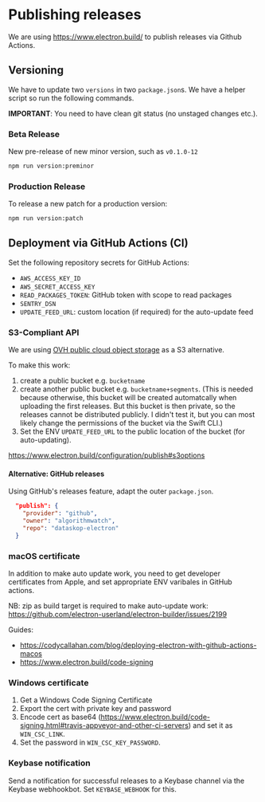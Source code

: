 # Publishing releases

We are using <https://www.electron.build/> to publish releases via Github Actions.

## Versioning

We have to update two `versions` in two `package.json`s.
We have a helper script so run the following commands.

**IMPORTANT**: You need to have clean git status (no unstaged changes etc.).

### Beta Release

New pre-release of new minor version, such as `v0.1.0-12`

```bash
npm run version:preminor
```

### Production Release

To release a new patch for a production version:

```bash
npm run version:patch
```

## Deployment via GitHub Actions (CI)

Set the following repository secrets for GitHub Actions:

- `AWS_ACCESS_KEY_ID`
- `AWS_SECRET_ACCESS_KEY`
- `READ_PACKAGES_TOKEN`: GitHub token with scope to read packages
- `SENTRY_DSN`
- `UPDATE_FEED_URL`: custom location (if required) for the auto-update feed

### S3-Compliant API

We are using [OVH public cloud object storage](https://www.ovhcloud.com/en/public-cloud/object-storage/) as a S3 alternative.

To make this work:

1. create a public bucket e.g. `bucketname`
2. create another public bucket e.g. `bucketname+segments`. (This is needed because otherwise, this bucket will be created automatcally when uploading the first releases. But this bucket is then private, so the releases cannot be distributed publicly. I didn't test it, but you can most likely change the permissions of the bucket via the Swift CLI.)
3. Set the ENV `UPDATE_FEED_URL` to the public location of the bucket (for auto-updating).

<https://www.electron.build/configuration/publish#s3options>

#### Alternative: GitHub releases

Using GitHub's releases feature, adapt the outer `package.json`.

```json
  "publish": {
    "provider": "github",
    "owner": "algorithmwatch",
    "repo": "dataskop-electron"
  }
```

### macOS certificate

In addition to make auto update work, you need to get developer certificates from Apple, and set appropriate ENV varibales in GitHub actions.

NB: zip as build target is required to make auto-update work: https://github.com/electron-userland/electron-builder/issues/2199

Guides:

- https://codycallahan.com/blog/deploying-electron-with-github-actions-macos
- https://www.electron.build/code-signing

### Windows certificate

1. Get a Windows Code Signing Certificate
2. Export the cert with private key and password
3. Encode cert as base64 (<https://www.electron.build/code-signing.html#travis-appveyor-and-other-ci-servers>) and set it as `WIN_CSC_LINK`.
4. Set the password in `WIN_CSC_KEY_PASSWORD`.

### Keybase notification

Send a notification for successful releases to a Keybase channel via the Keybase webhookbot. Set `KEYBASE_WEBHOOK` for this.
